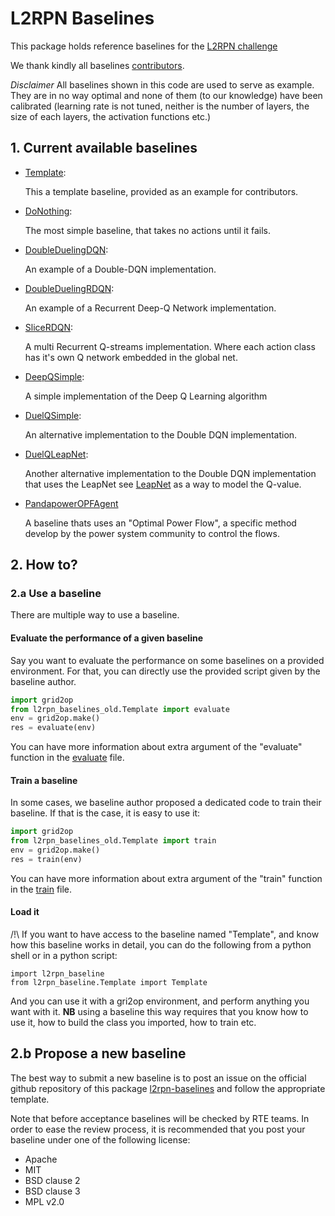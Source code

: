 # L2RPN Baselines

This package holds reference baselines for the [L2RPN challenge](https://l2rpn.chalearn.org/)

We thank kindly all baselines [contributors](../AUTHORS.txt).

*Disclaimer* All baselines shown in this code are used to serve as example. They are in no way optimal and none of them
(to our knowledge) have been calibrated (learning rate is not tuned, neither is the number of layers, the size
of each layers, the activation functions etc.)


## 1. Current available baselines

 - [Template](/l2rpn_baselines_old/Template):

   This a template baseline, provided as an example for contributors.

 - [DoNothing](/l2rpn_baselines_old/DoNothing):

   The most simple baseline, that takes no actions until it fails.

 - [DoubleDuelingDQN](/l2rpn_baselines_old/DoubleDuelingDQN):

   An example of a Double-DQN implementation.

 - [DoubleDuelingRDQN](/l2rpn_baselines_old/DoubleDuelingRDQN):

   An example of a Recurrent Deep-Q Network implementation.

 - [SliceRDQN](/l2rpn_baselines_old/SliceRDQN):

   A multi Recurrent Q-streams implementation.
   Where each action class has it's own Q network embedded in the global net. 

 - [DeepQSimple](/l2rpn_baselines_old/DeepQSimple):

   A simple implementation of the Deep Q Learning algorithm
   
 - [DuelQSimple](/l2rpn_baselines_old/DuelQSimple):

   An alternative implementation to the Double DQN implementation. 
   
 - [DuelQLeapNet](/l2rpn_baselines_old/DuelQLeapNet):

   Another alternative implementation to the Double DQN implementation that uses the LeapNet see 
   [LeapNet](https://github.com/BDonnot/leap_net) as a way to model the Q-value.
 
 - [PandapowerOPFAgent](/l2rpn_baselines_old/PandapowerOPFAgent) 
   
   A baseline thats uses an "Optimal Power Flow", a specific method develop by the power system community to 
   control the flows.
   
## 2. How to?

### 2.a Use a baseline
There are multiple way to use a baseline. 

#### Evaluate the performance of a given baseline
Say you want to evaluate the performance on some baselines on a provided environment. For that, you can 
directly use the provided script given by the baseline author.
 
```python
import grid2op
from l2rpn_baselines_old.Template import evaluate
env = grid2op.make()
res = evaluate(env)
```
You can have more information about extra argument of the "evaluate" function in the [evaluate](Template/evaluate.py) 
file.


#### Train a baseline
In some cases, we baseline author proposed a dedicated code to train their baseline. If that is the case, 
it is easy to use it:
```python
import grid2op
from l2rpn_baselines_old.Template import train
env = grid2op.make()
res = train(env)
```
You can have more information about extra argument of the "train" function in the [train](Template/train.py) 
file.

#### Load it
/!\ If you want to have access to the baseline named "Template", and know how this baseline works in detail, you
can do the following from a python shell or in a python script:
```python3
import l2rpn_baseline
from l2rpn_baseline.Template import Template
```
And you can use it with a gri2op environment, and perform anything you want with it. **NB** using a baseline
this way requires that you know how to use it, how to build the class you imported, how to train etc.


## 2.b Propose a new baseline
The best way to submit a new baseline is to post an issue on the official github repository of this package 
[l2rpn-baselines](https://github.com/rte-france/l2rpn-baselines) and follow the appropriate template.

Note that before acceptance baselines will be checked by RTE teams. In order to ease the review process, it is
recommended that you post your baseline under one of the following license:
- Apache
- MIT
- BSD clause 2
- BSD clause 3 
- MPL v2.0


